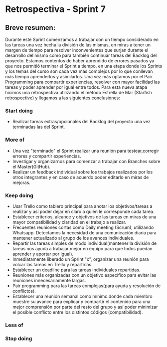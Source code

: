 # Retrospectiva - Sprint 7

## Breve resumen:

Durante este Sprint comenzamos a trabajar con un tiempo considerado en las tareas una vez hecha la división de las mismas, en miras a tener un margen de tiempo para resolver inconvenientes que surjan durante el desarrollo del mismo como para también continuar tareas del Backlog del proyecto. Estamos contentos de haber aprendido de errores pasados ya que nos permitió terminar el Sprint a tiempo, en una etapa donde los Sprints y los temas del curso son cada vez más complejos por lo que conllevan más tiempo aprenderlos y asimilarlos. Una vez más optamos por el Pair Programming para compartir experiencias, resolver con mayor facilidad las tareas y poder aprender por igual entre todos. Para esta nueva atapa hicimos una retrospectiva utilizando el método Estrella de Mar (Starfish retrospective) y llegamos a las siguientes conclusiones:


### Start doing

 - Realizar tareas extras/opcionales del Backlog del proyecto una vez terminadas las del Sprint.


### More of

 - Una vez "terminado" el Sprint realizar una reunión para testear,corregir errores y compartir experiencias.
 - Investigar y organizarnos para comenzar a trabajar con Branches sobre el Master(GitHub).
 - Realizar un feedback individual sobre los trabajos realizados por los otros integrantes y en caso de acuerdo poder editarlo en miras de mejoras.


### Keep doing

 - Usar Trello como tablero principal para anotar los objetivos/tareas a realizar y así poder dejar en claro a quién le corresponde cada tarea.
 - Establecer criterios, alcance y objetivos de las tareas en miras de una mayor compatibilidad y claridad en el trabajo a realizar.
 - Frecuentes reuniones cortas como Daily meeting (Scrum), utilizando Whatsapp. Detectamos la necesidad de una comunicación diaria para mantener actualizado al grupo de los avances individuales.  
 - Repartir las tareas simples de modo individual(mantener la división de tareas nos ayuda a trabajar mejor en equipo para que todos puedan aprender y aportar por igual).
 - Inmediatamente liberado un Sprint "x", organizar una reunión para volcar las tareas en Trello y repartirlas.
 - Establecer un deadline para las tareas individuales repartidas.
 - Reuniones más organizadas con un objetivo específico para evitar las reuniones innecesariamente largas.
 - Pair programming para las tareas complejas(para ayuda y resolución de conflictos).
 - Establecer una reunión semanal como mínimo donde cada miembro muestre su avance para explicar y compartir el contenido para una mejor comprensión por parte del resto del grupo y así poder minimizar el posible conflicto entre los distintos códigos (compatibilidad).


### Less of


### Stop doing






